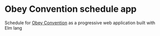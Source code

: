 # Obey Convention schedule app

Schedule for [Obey Convention](http://www.obeyconvention.com/) as a progressive web application built with Elm lang
